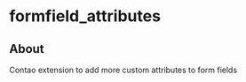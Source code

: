 formfield_attributes
===============

About
-----

Contao extension to add more custom attributes to form fields